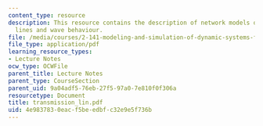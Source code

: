 ```yaml
---
content_type: resource
description: This resource contains the description of network models of transmission
  lines and wave behaviour.
file: /media/courses/2-141-modeling-and-simulation-of-dynamic-systems-fall-2006/4e9837830eacf5beedbfc32e9e5f736b_transmission_lin.pdf
file_type: application/pdf
learning_resource_types:
- Lecture Notes
ocw_type: OCWFile
parent_title: Lecture Notes
parent_type: CourseSection
parent_uid: 9a04adf5-76eb-27f5-97a0-7e810f0f306a
resourcetype: Document
title: transmission_lin.pdf
uid: 4e983783-0eac-f5be-edbf-c32e9e5f736b
---
```

